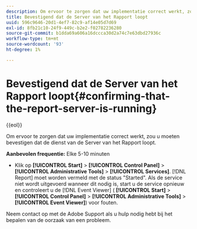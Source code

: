 ```yaml
---
description: Om ervoor te zorgen dat uw implementatie correct werkt, zou u moeten bevestigen dat de dienst van de Server van het Rapport loopt.
title: Bevestigend dat de Server van het Rapport loopt
uuid: 596c9646-20d1-4ef7-82c9-af14e05d7d69
exl-id: 8fb21c10-24f9-449c-b2e2-f02782236280
source-git-commit: b1dda69a606a16dccca30d2a74c7e63dbd27936c
workflow-type: tm+mt
source-wordcount: '93'
ht-degree: 1%

---
```


# Bevestigend dat de Server van het Rapport loopt{#confirming-that-the-report-server-is-running}

{{eol}}

Om ervoor te zorgen dat uw implementatie correct werkt, zou u moeten bevestigen dat de dienst van de Server van het Rapport loopt.

**Aanbevolen frequentie:** Elke 5-10 minuten

* Klik op **[!UICONTROL Start]** > **[!UICONTROL Control Panel]** > **[!UICONTROL Administrative Tools]** > **[!UICONTROL Services]**. [!DNL Report] moet worden vermeld met de status &quot;Started&quot;. Als de service niet wordt uitgevoerd wanneer dit nodig is, start u de service opnieuw en controleert u de [!DNL Event Viewer] ( **[!UICONTROL Start]** > **[!UICONTROL Control Panel]** > **[!UICONTROL Administrative Tools]** > **[!UICONTROL Event Viewer]**) voor fouten.

Neem contact op met de Adobe Support als u hulp nodig hebt bij het bepalen van de oorzaak van een probleem.
